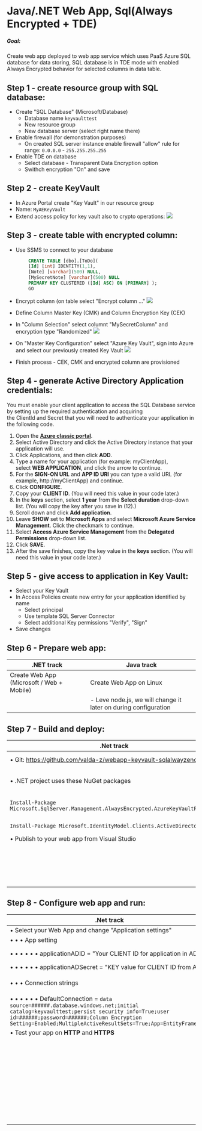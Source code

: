 # Java/.NET Web App, Sql(Always Encrypted + TDE)

##### Goal:
Create web app deployed to web app service which uses PaaS Azure SQL database for data storing, SQL database is in TDE mode with enabled Always Encrypted behavior for selected columns in data table.

## Step 1 - create resource group with SQL database:
- Create "SQL Database" (Microsoft/Database)
	- Database name `keyvaulttest`
	- New resource group
	- New database server (select right name there)
- Enable firewall (for demonstration purposes)
	- On created SQL server instance enable firewall "allow" rule for range: `0.0.0.0` - `255.255.255.255`
- Enable TDE on database
	- Select database - Transparent Data Encryption option
	- Swithch encryption "On" and save

## Step 2 - create KeyVault
- In Azure Portal create "Key Vault" in our resource group
- Name: `MyAEKeyVault`
- Extend access policy for key vault also to crypto operations:
![](img/img1.png)

## Step 3 - create table with encrypted column:
- Use SSMS to connect to your database

```sql
	 	CREATE TABLE [dbo].[ToDo](
	  	[Id] [int] IDENTITY(1,1),
	  	[Note] [varchar](500) NULL,
	  	[MySecretNote] [varchar](500) NULL
	  	PRIMARY KEY CLUSTERED ([Id] ASC) ON [PRIMARY] );
	  	GO

```

- Encrypt column (on table select "Encrypt column …"
![](img/img2.png)

- Define Column Master Key (CMK) and Column Encryption Key (CEK)
- In "Column Selection" select columnt "MySecretColumn" and encryption type "Randomized"
![](img/img3.png)
- On "Master Key  Configuration" select "Azure Key Vault", sign into Azure and select our previously created Key Vault
![](img/img4.png)
- Finish process - CEK, CMK and encrypted column are provisioned

## Step 4 - generate Active Directory Application credentials:
You must enable your client application to access the SQL Database service by setting up the required authentication and acquiring the ClientId and Secret that you will need to authenticate your application in the following code.

1. Open the **[Azure classic portal](http://manage.windowsazure.com/)**.
2. Select Active Directory and click the Active Directory instance that your application will use.
3. Click Applications, and then click **ADD**.
4. Type a name for your application (for example: myClientApp), select **WEB APPLICATION**, and click the arrow to continue.
5. For the **SIGN-ON URL** and **APP ID URI** you can type a valid URL (for example, http://myClientApp) and continue.
6. Click **CONFIGURE**.
7. Copy your **CLIENT ID**. (You will need this value in your code later.)
8. In the **keys** section, select **1 year** from the **Select duration** drop-down list. (You will copy the key after you save in (12).)
9. Scroll down and click **Add application**.
10. Leave **SHOW** set to **Microsoft Apps** and select **Microsoft Azure Service Management**. Click the checkmark to continue.
11. Select **Access Azure Service Management** from the **Delegated Permissions** drop-down list.
12. Click **SAVE**.
13. After the save finishes, copy the key value in the **keys** section. (You will need this value in your code later.)

## Step 5 - give access to application in Key Vault:
- Select your Key Vault
- In Access Policies create new entry for your application identified by name
	- Select principal
	- Use template SQL Server Connector
	- Select additional Key permissions "Verify", "Sign"
- Save changes

## Step 6 - Prepare web app:
| .NET track | Java track |
|--------|--------|
| Create Web App (Microsoft / Web + Mobile) | Create Web App on Linux
| | - Leve node.js, we will change it later on during configuration |

## Step 7 - Build and deploy:
| .Net track | Java track |
|--------|--------|
| • Git: https://github.com/valda-z/webapp-keyvault-sqlalwayzencrypted | • Prerequisites: Maven, Docker, Java JDK 8 |
| • .NET project uses these NuGet packages | • Create Azure Container Registry: Enable "Admin user access" and remember user and user key |
| `Install-Package Microsoft.SqlServer.Management.AlwaysEncrypted.AzureKeyVaultProvider` | • Download source codes / Git: https://github.com/valda-z/webapp-keyvault-sqlalwayzencrypted |
| `Install-Package Microsoft.IdentityModel.Clients.ActiveDirectory` | • Build JAR and docker image: `mvn clean package docker:build` |
| • Publish to your web app from Visual Studio | • Publish to private docker registry |
|  | `docker login <YOUR REPO>.azurecr.io -u <YOUR USERNAME> -p "<YOUR KEY>"` |
|  | `docker tag valdazure/sqlkeyvault <YOUR REPO>.azurecr.io/valdazure/sqlkeyvault` |
|  | `docker push <YOUR REPO>.azurecr.io/valdazure/sqlkeyvault` |

## Step 8 - Configure web app and run:
| .Net track | Java track |
|--------|--------|
| • Select your Web App and change "Application settings" | • Select your Web App and change "Application settings" |
| • • • App setting | • • • App setting |
| • • • • • • applicationADID = "Your CLIENT ID for application in AD" | • • • • • • SQLSERVER_CLIENTID = "Your CLIENT ID for application in AD" |
| • • • • • • applicationADSecret = "KEY value for CLIENT ID from AD" | • • • • • • SQLSERVER_CLIENTKEY = "KEY value for CLIENT ID from AD" |
| • • • Connection strings | • • • • • • SQLSERVER_URL = `jdbc:sqlserver://<YOUR DATABASE SERVER>.database.windows.net;user=<YOUR DB USER>;password=<YOUR DB PASSWORD>;databaseName=keyvaulttest;columnEncryptionSetting=Enabled;` |
| • • • • • • DefaultConnection = `data source=######.database.windows.net;initial catalog=keyvaulttest;persist security info=True;user id=######;password=######;Column Encryption Setting=Enabled;MultipleActiveResultSets=True;App=EntityFramework` | • • • • • • PORT = `8080` |
| • Test your app on **HTTP** and **HTTPS** | • "Docker Container" setting |
|  | • • • Select "Private registry" |
|  | • • • Image and optional tag = `<YOUR REPO>.azurecr.io/valdazure/sqlkeyvault` |
|  | • • • Server URL = `https://<YOUR REPO>.azurecr.io/valdazure/sqlkeyvault` |
|  | • • • Login username = `<YOUR USERNAME>` |
|  | • • • Password = `<YOUR KEY>` |
|  | • • • Startup command = `-e SQLSERVER_CLIENTID -e SQLSERVER_CLIENTKEY -e SQLSERVER_URL` |
|  | Test your app on **HTTP** and **HTTPS** |

